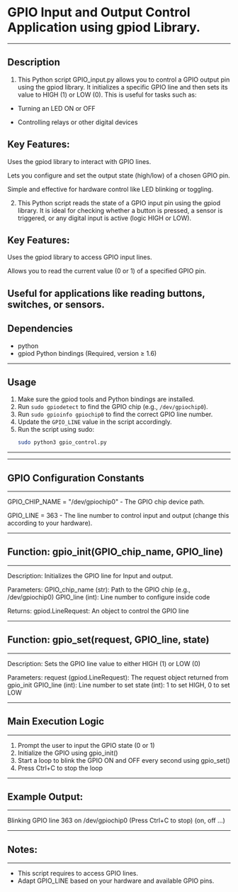 # GPIO Input and Output Control Application using gpiod Library.

-----------------------------------------------------------------------------------------------------------------------------------------

## Description

1. This Python script GPIO_input.py allows you to control a GPIO output pin using the gpiod library. It initializes a specific GPIO line and then sets its value to HIGH (1) or LOW (0). This is useful for tasks such as:

- Turning an LED ON or OFF

- Controlling relays or other digital devices

## Key Features:
Uses the gpiod library to interact with GPIO lines.

Lets you configure and set the output state (high/low) of a chosen GPIO pin.

Simple and effective for hardware control like LED blinking or toggling.

2. This Python script reads the state of a GPIO input pin using the gpiod library. It is ideal for checking whether a button is pressed, a sensor is triggered, or any digital input is active (logic HIGH or LOW).

## Key Features:
Uses the gpiod library to access GPIO input lines.

Allows you to read the current value (0 or 1) of a specified GPIO pin.

Useful for applications like reading buttons, switches, or sensors.
--------------------------------------------------------------------------------------------------------------------------------------------

## Dependencies

- python
- gpiod Python bindings (Required, version ≥ 1.6)

--------------------------------------------------------------------------------------------------------------------------------------------

## Usage

1. Make sure the gpiod tools and Python bindings are installed.
2. Run `sudo gpiodetect` to find the GPIO chip (e.g., `/dev/gpiochip0`).
3. Run `sudo gpioinfo gpiochip0` to find the correct GPIO line number.
4. Update the `GPIO_LINE` value in the script accordingly.
5. Run the script using sudo:
   ```bash
   sudo python3 gpio_control.py
--------------------------------------------------------------------------------------------------------------------------------------------
--------------------------------------------------------------------------------------------------------------------------------------------
## GPIO Configuration Constants
--------------------------------------------------------------------------------------------------------------------------------------------
GPIO_CHIP_NAME = "/dev/gpiochip0"
    - The GPIO chip device path.

GPIO_LINE = 363
    - The line number to control input and output (change this according to your hardware).

--------------------------------------------------------------------------------------------------------------------------------------------
## Function: gpio_init(GPIO_chip_name, GPIO_line)
--------------------------------------------------------------------------------------------------------------------------------------------
Description:
    Initializes the GPIO line for Input and output.

Parameters:
    GPIO_chip_name (str): Path to the GPIO chip (e.g., /dev/gpiochip0)
    GPIO_line (int): Line number to configure inside code

Returns:
    gpiod.LineRequest: An object to control the GPIO line

--------------------------------------------------------------------------------------------------------------------------------------------
## Function: gpio_set(request, GPIO_line, state)
--------------------------------------------------------------------------------------------------------------------------------------------
Description:
    Sets the GPIO line value to either HIGH (1) or LOW (0)

Parameters:
    request (gpiod.LineRequest): The request object returned from gpio_init
    GPIO_line (int): Line number to set
    state (int): 1 to set HIGH, 0 to set LOW

--------------------------------------------------------------------------------------------------------------------------------------------
## Main Execution Logic
--------------------------------------------------------------------------------------------------------------------------------------------
1. Prompt the user to input the GPIO state (0 or 1)
2. Initialize the GPIO using gpio_init()
3. Start a loop to blink the GPIO ON and OFF every second using gpio_set()
4. Press Ctrl+C to stop the loop

--------------------------------------------------------------------------------------------------------------------------------------------
## Example Output:
--------------------------------------------------------------------------------------------------------------------------------------------
Blinking GPIO line 363 on /dev/gpiochip0 (Press Ctrl+C to stop)
(on, off ...)

--------------------------------------------------------------------------------------------------------------------------------------------
## Notes:
--------------------------------------------------------------------------------------------------------------------------------------------
- This script requires to access GPIO lines.
- Adapt GPIO_LINE based on your hardware and available GPIO pins.
